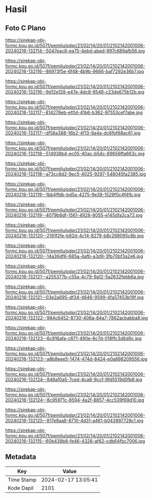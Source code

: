 # Hasil

## Foto C Plano

https://sirekap-obj-formc.kpu.go.id/507f/pemilu/pdpr/21/02/14/20/01/2102142001006-20240216-132114--5047eac8-ea75-4ebd-abed-997c689afb56.jpg

https://sirekap-obj-formc.kpu.go.id/507f/pemilu/pdpr/21/02/14/20/01/2102142001006-20240216-132116--86973f5e-6f48-4b9b-9666-baf7292e36b7.jpg

https://sirekap-obj-formc.kpu.go.id/507f/pemilu/pdpr/21/02/14/20/01/2102142001006-20240216-132116--9d12e128-e47e-4dc8-9548-c23de675b12b.jpg

https://sirekap-obj-formc.kpu.go.id/507f/pemilu/pdpr/21/02/14/20/01/2102142001006-20240216-132117--814278eb-ef0d-41b6-b362-97553cef7abe.jpg

https://sirekap-obj-formc.kpu.go.id/507f/pemilu/pdpr/21/02/14/20/01/2102142001006-20240216-132117--df58a388-16b2-4f13-9a4a-dc6fbf68ac61.jpg

https://sirekap-obj-formc.kpu.go.id/507f/pemilu/pdpr/21/02/14/20/01/2102142001006-20240216-132118--514938b4-ec05-40ac-b54c-69656ffa663c.jpg

https://sirekap-obj-formc.kpu.go.id/507f/pemilu/pdpr/21/02/14/20/01/2102142001006-20240216-132118--a73cc8d2-9ec5-4025-9297-548045fa2385.jpg

https://sirekap-obj-formc.kpu.go.id/507f/pemilu/pdpr/21/02/14/20/01/2102142001006-20240216-132119--1bb4ffdb-bd5a-4275-9e38-1529f0c4f4fb.jpg

https://sirekap-obj-formc.kpu.go.id/507f/pemilu/pdpr/21/02/14/20/01/2102142001006-20240216-132119--4079b6df-1561-4928-8055-e145dfa2ca72.jpg

https://sirekap-obj-formc.kpu.go.id/507f/pemilu/pdpr/21/02/14/20/01/2102142001006-20240216-132120--2191f2fe-b92d-4c14-8279-b8c268095c8b.jpg

https://sirekap-obj-formc.kpu.go.id/507f/pemilu/pdpr/21/02/14/20/01/2102142001006-20240216-132120--14a36df6-685a-4afb-a3d9-3fb70bf3a2e6.jpg

https://sirekap-obj-formc.kpu.go.id/507f/pemilu/pdpr/21/02/14/20/01/2102142001006-20240216-132121--a255377b-c55a-4c79-9a12-5a2632febb6a.jpg

https://sirekap-obj-formc.kpu.go.id/507f/pemilu/pdpr/21/02/14/20/01/2102142001006-20240216-132121--03e2a695-df34-4646-9599-4fa57453b19f.jpg

https://sirekap-obj-formc.kpu.go.id/507f/pemilu/pdpr/21/02/14/20/01/2102142001006-20240216-132122--984c6452-8730-408a-84a7-7862acbabba8.jpg

https://sirekap-obj-formc.kpu.go.id/507f/pemilu/pdpr/21/02/14/20/01/2102142001006-20240216-132123--6c916afa-c671-490e-8c7d-018ffc3d6d9c.jpg

https://sirekap-obj-formc.kpu.go.id/507f/pemilu/pdpr/21/02/14/20/01/2102142001006-20240216-132123--a8b8eee5-1474-474d-8424-e0a898209556.jpg

https://sirekap-obj-formc.kpu.go.id/507f/pemilu/pdpr/21/02/14/20/01/2102142001006-20240216-132124--846a10a5-7ced-4ca8-9ccf-9fd5519d0fb8.jpg

https://sirekap-obj-formc.kpu.go.id/507f/pemilu/pdpr/21/02/14/20/01/2102142001006-20240216-132124--8c95971c-8594-4a2f-8857-4cc539f69d10.jpg

https://sirekap-obj-formc.kpu.go.id/507f/pemilu/pdpr/21/02/14/20/01/2102142001006-20240216-132125--817e8aa8-8710-4d31-a461-b043997728c1.jpg

https://sirekap-obj-formc.kpu.go.id/507f/pemilu/pdpr/21/02/14/20/01/2102142001006-20240216-132115--60b439b8-fe46-4328-af62-cdb64fbc7006.jpg


## Metadata

| Key        | Value               |
| ---------- | ------------------- |
| Time Stamp | 2024-02-17 13:05:41 |
| Kode Dapil | 2101                |



